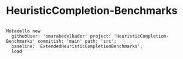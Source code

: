 # HeuristicCompletion-Benchmarks

```smalltalk

Metacello new
  githubUser: 'omarabedelkader' project: 'HeuristicCompletion-Benchmarks' commitish: 'main' path: 'src';
  baseline: 'ExtendedHeuristicCompletionBenchmarks';
  load

```
